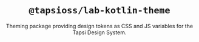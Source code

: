 <div align="center">

# `@tapsioss/lab-kotlin-theme`

</div>

<div align="center">

Theming package providing design tokens as CSS and JS variables for the Tapsi
Design System.

</div>
